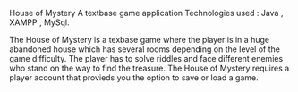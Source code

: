 House of Mystery
A textbase game application
Technologies used : Java , XAMPP , MySql.

The House of Mystery is a texbase game where the player is in a huge abandoned house which has
several rooms depending on the level of the game difficulty. The player has to solve riddles and 
face different enemies who stand on the way to find the treasure.
The House of Mystery requires a player account that provieds you the option to save or load a game.
